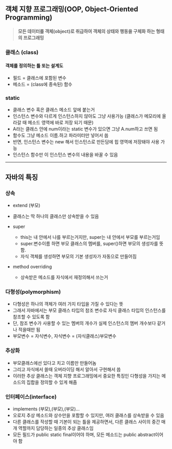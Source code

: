 ## 객체 지향 프로그래밍(OOP, Object-Oriented Programming)
> #### 모든 데이터를 객체(object)로 취급하여 객체의 상태와 행동을 구체화 하는 형태의 프로그래밍
### 클래스 (class)
#### 객체를 정의하는 틀 또는 설계도
 - 필드 = 클래스에 포함된 변수
 - 메소드 = (class에 종속된) 함수


### static
 - 클래스 변수 혹은 클래스 메소드 앞에 붙는거
 - 인스턴스 변수와 다르게 인스턴스하지 않아도 그냥 사용가능 (클래스가 메모리에 올라갈 때 메소드 영역에 바로 저장 되기 때문)
 - A라는 클래스 안에 num이라는 static 변수가 있으면 그냥 A.num하고 쓰면 됨
 - 함수도 그냥 메소드 이름.하고 파라미터만 넣어서 씀 
 - 반면, 인스턴스 변수는 new 해서 인스턴스로 만든담에 힙 영역에 저장돼야 사용 가능
 - 인스턴스 함수만 이 인스턴스 변수의 내용을 바꿀 수 있음 
 
---
## 자바의 특징

### 상속
 - extend (부모)
 - 클래스는 딱 하나의 클래스만 상속받을 수 있음
 - super
   - this는 내 안에서 나를 부르는거지만, super는 내 안에서 부모를 부르는거임
   - super.변수이름 하면 부모 클래스의 멤버를, super()하면 부모의 생성자를 뜻함.
   - 자식 객체를 생성하면 부모의 기본 생성자가 자동으로 만들어짐

 - method overriding
   - 상속받은 메소드를 자식에서 재정의해서 쓰는거

### 다형성(polymorphism)

 - 다형성은 하나의 객체가 여러 가지 타입을 가질 수 있다는 뜻
 - 그래서 자바에서는 부모 클래스 타입의 참조 변수로 자식 클래스 타입의 인스턴스를 참조할 수 있도록 함
 - 단, 참조 변수가 사용할 수 있는 멤버의 개수가 실제 인스턴스의 멤버 개수보다 같거나 적을때만 됨
 - 부모변수 = 자식변수,  자식변수 = (자식클래스)부모변수

### 추상화 
 - 부모클래스에선 있다고 치고 이름만 만들어놈
 - 그리고 자식에서 쓸때 오버라이딩 해서 알아서 구현해서 씀
 - 이러한 추상 클래스는 객체 지향 프로그래밍에서 중요한 특징인 다형성을 가지는 메소드의 집합을 정의할 수 있게 해줌

### 인터페이스(interface)
 - implements (부모),(부모),(부모)...
 - 오로지 추상 메소드와 상수만을 포함할 수 있지만, 여러 클래스를 상속받을 수 있음
 - 다른 클래스를 작성할 때 기본이 되는 틀을 제공하면서, 다른 클래스 사이의 중간 매개 역할까지 담당하는 일종의 추상 클래스임
 - 모든 필드가 public static final이어야 하며, 모든 메소드는 public abstract이어야 함
